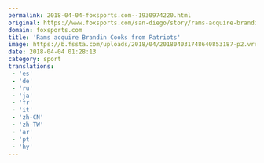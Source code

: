 ```yaml
---
permalink: 2018-04-04-foxsports.com--1930974220.html
original: https://www.foxsports.com/san-diego/story/rams-acquire-brandin-cooks-from-patriots-040318
domain: foxsports.com
title: 'Rams acquire Brandin Cooks from Patriots'
image: https://b.fssta.com/uploads/2018/04/201804031748640853187-p2.vresize.1200.630.high.9.jpeg
date: 2018-04-04 01:28:13
category: sport
translations: 
 - 'es'
 - 'de'
 - 'ru'
 - 'ja'
 - 'fr'
 - 'it'
 - 'zh-CN'
 - 'zh-TW'
 - 'ar'
 - 'pt'
 - 'hy'
---
```


